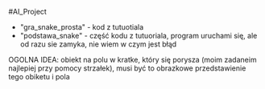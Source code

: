 #AI_Project
- "gra_snake_prosta" - kod z tutuotiala
- "podstawa_snake" - część kodu z tutuoriala, program uruchami się, ale od razu sie zamyka, nie wiem w czym jest błąd

OGOLNA IDEA: obiekt na polu w kratke, który się porysza (moim zadaneim najlepiej przy pomocy strzałek), musi być to obrazkowe przedstawienie tego obiketu i pola
